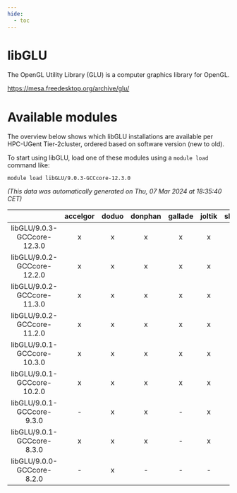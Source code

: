 ```yaml
---
hide:
  - toc
---
```


libGLU
======


The OpenGL Utility Library (GLU) is a computer graphics library for OpenGL.

https://mesa.freedesktop.org/archive/glu/
# Available modules


The overview below shows which libGLU installations are available per HPC-UGent Tier-2cluster, ordered based on software version (new to old).

To start using libGLU, load one of these modules using a `module load` command like:

```shell
module load libGLU/9.0.3-GCCcore-12.3.0
```

*(This data was automatically generated on Thu, 07 Mar 2024 at 18:35:40 CET)*  

| |accelgor|doduo|donphan|gallade|joltik|skitty|
| :---: | :---: | :---: | :---: | :---: | :---: | :---: |
|libGLU/9.0.3-GCCcore-12.3.0|x|x|x|x|x|x|
|libGLU/9.0.2-GCCcore-12.2.0|x|x|x|x|x|x|
|libGLU/9.0.2-GCCcore-11.3.0|x|x|x|x|x|x|
|libGLU/9.0.2-GCCcore-11.2.0|x|x|x|x|x|x|
|libGLU/9.0.1-GCCcore-10.3.0|x|x|x|x|x|x|
|libGLU/9.0.1-GCCcore-10.2.0|x|x|x|x|x|x|
|libGLU/9.0.1-GCCcore-9.3.0|-|x|x|-|x|x|
|libGLU/9.0.1-GCCcore-8.3.0|x|x|x|-|x|x|
|libGLU/9.0.0-GCCcore-8.2.0|-|x|-|-|-|-|

